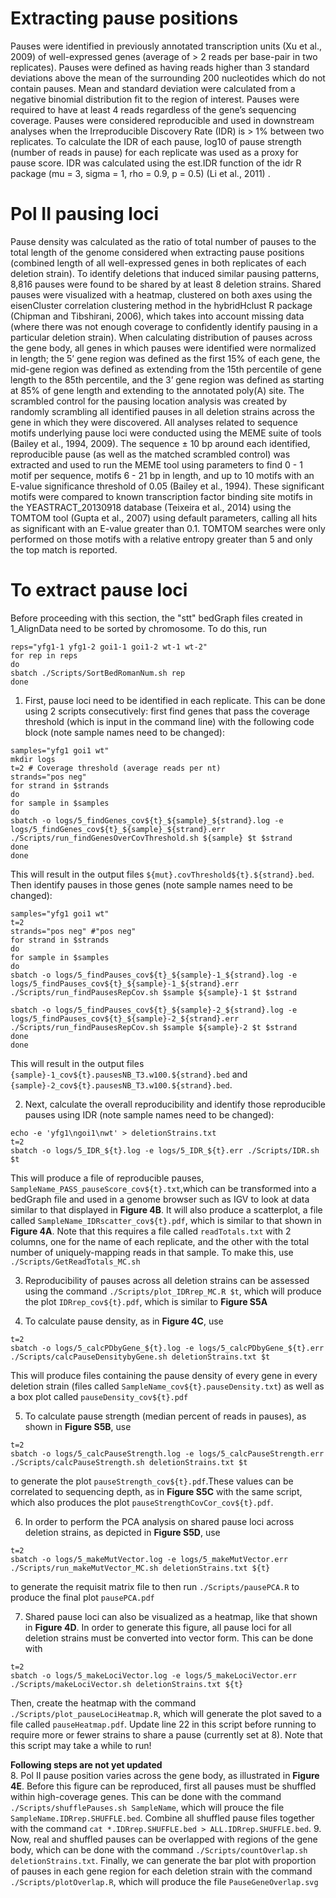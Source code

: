 # Extracting pause positions
Pauses were identified in previously annotated transcription units (Xu et al., 2009) of well-expressed genes (average of > 2 reads per base-pair in two replicates). Pauses were defined as having reads higher than 3 standard deviations above the mean of the surrounding 200 nucleotides which do not contain pauses. Mean and standard deviation were calculated from a negative binomial distribution fit to the region of interest. Pauses were required to have at least 4 reads regardless of the gene’s sequencing coverage. Pauses were considered reproducible and used in downstream analyses when the Irreproducible Discovery Rate (IDR) is > 1% between two replicates. To calculate the IDR of each pause, log10 of pause strength (number of reads in pause) for each replicate was used as a proxy for pause score. IDR was calculated using the est.IDR function of the idr R package (mu = 3, sigma = 1, rho = 0.9, p = 0.5) (Li et al., 2011) . 

# Pol II pausing loci
Pause density was calculated as the ratio of total number of pauses to the total length of the genome considered when extracting pause positions (combined length of all well-expressed genes in both replicates of each deletion strain). To identify deletions that induced similar pausing patterns, 8,816 pauses were found to be shared by at least 8 deletion strains. Shared pauses were visualized with a heatmap, clustered on both axes using the eisenCluster correlation clustering method in the hybridHclust R package (Chipman and Tibshirani, 2006), which takes into account missing data (where there was not enough coverage to confidently identify pausing in a particular deletion strain). When calculating distribution of pauses across the gene body, all genes in which pauses were identified were normalized in length; the 5’ gene region was defined as the first 15% of each gene, the mid-gene region was defined as extending from the 15th percentile of gene length to the 85th percentile, and the 3’ gene region was defined as starting at 85% of gene length and extending to the annotated poly(A) site. The scrambled control for the pausing location analysis was created by randomly scrambling all identified pauses in all deletion strains across the gene in which they were discovered. All analyses related to sequence motifs underlying pause loci were conducted using the MEME suite of tools (Bailey et al., 1994, 2009).  The sequence ± 10 bp around each identified, reproducible pause (as well as the matched scrambled control) was extracted and used to run the MEME tool using parameters to find 0 - 1 motif per sequence, motifs 6 - 21 bp in length, and up to 10 motifs with an E-value significance threshold of 0.05 (Bailey et al., 1994). These significant motifs were compared to known transcription factor binding site motifs in the YEASTRACT_20130918 database (Teixeira et al., 2014) using the TOMTOM tool (Gupta et al., 2007) using default parameters, calling all hits as significant with an E-value greater than 0.1. TOMTOM searches were only performed on those motifs with a relative entropy greater than 5 and only the top match is reported.

# To extract pause loci

Before proceeding with this section, the "stt" bedGraph files created in 1_AlignData need to be sorted by chromosome. To do this, run 
```
reps="yfg1-1 yfg1-2 goi1-1 goi1-2 wt-1 wt-2"
for rep in reps
do
sbatch ./Scripts/SortBedRomanNum.sh rep
done
```

1. First, pause loci need to be identified in each replicate. This can be done using 2 scripts consecutively: first find genes that pass the coverage threshold (which is input in the command line) with the following code block (note sample names need to be changed):  

```
samples="yfg1 goi1 wt"
mkdir logs
t=2 # Coverage threshold (average reads per nt)
strands="pos neg" 
for strand in $strands
do
for sample in $samples
do
sbatch -o logs/5_findGenes_cov${t}_${sample}_${strand}.log -e logs/5_findGenes_cov${t}_${sample}_${strand}.err ./Scripts/run_findGenesOverCovThreshold.sh ${sample} $t $strand
done
done
```
This will result in the output files `${mut}.covThreshold${t}.${strand}.bed`.  
Then identify pauses in those genes (note sample names need to be changed):

```
samples="yfg1 goi1 wt"
t=2
strands="pos neg" #"pos neg"
for strand in $strands
do
for sample in $samples
do
sbatch -o logs/5_findPauses_cov${t}_${sample}-1_${strand}.log -e logs/5_findPauses_cov${t}_${sample}-1_${strand}.err ./Scripts/run_findPausesRepCov.sh $sample ${sample}-1 $t $strand

sbatch -o logs/5_findPauses_cov${t}_${sample}-2_${strand}.log -e logs/5_findPauses_cov${t}_${sample}-2_${strand}.err ./Scripts/run_findPausesRepCov.sh $sample ${sample}-2 $t $strand
done
done
```
This will result in the output files `{sample}-1_cov${t}.pausesNB_T3.w100.${strand}.bed` and `{sample}-2_cov${t}.pausesNB_T3.w100.${strand}.bed`. 


2. Next, calculate the overall reproducibility and identify those reproducible pauses using IDR (note sample names need to be changed):
```
echo -e 'yfg1\ngoi1\nwt' > deletionStrains.txt
t=2
sbatch -o logs/5_IDR_${t}.log -e logs/5_IDR_${t}.err ./Scripts/IDR.sh $t
```
This will produce a file of reproducible pauses, `SampleName_PASS_pauseScore_cov${t}.txt`,which can be transformed into a bedGraph file and used in a genome browser such as IGV to look at data similar to that displayed in **Figure 4B**. It will also produce a scatterplot, a file called `SampleName_IDRscatter_cov${t}.pdf`, which is similar to that shown in **Figure 4A**. Note that this requires a file called `readTotals.txt` with 2 columns, one for the name of each replicate, and the other with the total number of uniquely-mapping reads in that sample.  To make this, use `./Scripts/GetReadTotals_MC.sh`  

3. Reproducibility of pauses across all deletion strains can be assessed using the command `./Scripts/plot_IDRrep_MC.R $t`, which will produce the plot `IDRrep_cov${t}.pdf`, which is similar to **Figure S5A**  

4. To calculate pause density, as in **Figure 4C**, use
```
t=2
sbatch -o logs/5_calcPDbyGene_${t}.log -e logs/5_calcPDbyGene_${t}.err ./Scripts/calcPauseDensitybyGene.sh deletionStrains.txt $t
```
This will produce files containing the pause density of every gene in every deletion strain (files called `SampleName_cov${t}.pauseDensity.txt`) as well as a box plot called `pauseDensity_cov${t}.pdf`  

5. To calculate pause strength (median percent of reads in pauses), as shown in **Figure S5B**, use 
```
t=2
sbatch -o logs/5_calcPauseStrength.log -e logs/5_calcPauseStrength.err ./Scripts/calcPauseStrength.sh deletionStrains.txt $t
```
to generate the plot `pauseStrength_cov${t}.pdf`.These values can be correlated to sequencing depth, as in **Figure S5C** with the same script, which also produces the plot `pauseStrengthCovCor_cov${t}.pdf`.

6. In order to perform the PCA analysis on shared pause loci across deletion strains, as depicted in **Figure S5D**, use 
```
t=2
sbatch -o logs/5_makeMutVector.log -e logs/5_makeMutVector.err ./Scripts/run_makeMutVector_MC.sh deletionStrains.txt ${t}
```
to generate the requisit matrix file to then run `./Scripts/pausePCA.R` to produce the final plot `pausePCA.pdf`

7. Shared pause loci can also be visualized as a heatmap, like that shown in **Figure 4D**. In order to generate this figure, all pause loci for all deletion strains must be converted into vector form. This can be done with
```
t=2
sbatch -o logs/5_makeLociVector.log -e logs/5_makeLociVector.err ./Scripts/makeLociVector.sh deletionStrains.txt ${t}
```
Then, create the heatmap with the command `./Scripts/plot_pauseLociHeatmap.R`, which will generate the plot saved to a file called `pauseHeatmap.pdf`. Update line 22 in this script before running to require more or fewer strains to share a pause (currently set at 8). Note that this script may take a while to run!  


**Following steps are not yet updated**  
8. Pol II pause position varies across the gene body, as illustrated in **Figure 4E**. Before this figure can be reproduced, first all pauses must be shuffled within high-coverage genes. This can be done with the command `./Scripts/shufflePauses.sh SampleName`, which will prouce the file `SampleName.IDRrep.SHUFFLE.bed`. Combine all shuffled pause files together with the command `cat *.IDRrep.SHUFFLE.bed > ALL.IDRrep.SHUFFLE.bed`.
9. Now, real and shuffled pauses can be overlapped with regions of the gene body, which can be done with the command `./Scripts/countOverlap.sh deletionStrains.txt`. Finally, we can generate the bar plot with proportion of pauses in each gene region for each deletion strain with the command `./Scripts/plotOverlap.R`, which will produce the file `PauseGeneOverlap.svg`
